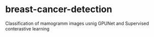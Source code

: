 # breast-cancer-detection
Classification of mamogramm images usnig GPUNet and Supervised conterastive learning 
